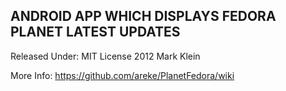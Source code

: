 ANDROID APP WHICH DISPLAYS FEDORA PLANET LATEST UPDATES
-------------------------------------------------------

Released Under: MIT License 2012 Mark Klein

More Info: https://github.com/areke/PlanetFedora/wiki
